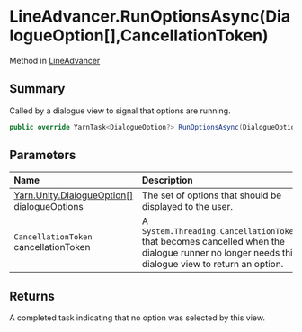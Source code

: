 # LineAdvancer.RunOptionsAsync(DialogueOption[],CancellationToken)

Method in [LineAdvancer](/docs/api/csharp/yarn.unity.lineadvancer.md)

## Summary


Called by a dialogue view to signal that options are running.


```csharp
public override YarnTask<DialogueOption?> RunOptionsAsync(DialogueOption[] dialogueOptions, CancellationToken cancellationToken)
```

## Parameters

|Name|Description|
|:---|:---|
|[Yarn.Unity.DialogueOption\[\]](/docs/api/csharp/yarn.unity.dialogueoption.md) dialogueOptions|The set of options that should be displayed to the user.|
|`CancellationToken` cancellationToken|A  `System.Threading.CancellationToken`  that becomes cancelled when the dialogue runner no longer needs this dialogue view to return an option.|

## Returns

A completed task indicating that no option was selected by
this view.

